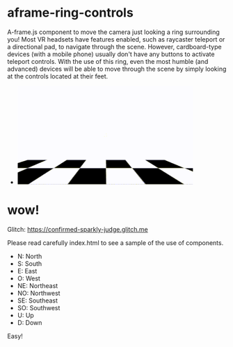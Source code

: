 # aframe-ring-controls
A-frame.js component to move the camera just looking a ring surrounding you! Most VR headsets have features enabled, such as raycaster teleport or a directional pad, to navigate through the scene. However, cardboard-type devices (with a mobile phone) usually don't have any buttons to activate teleport controls. With the use of this ring, even the most humble (and advanced) devices will be able to move through the scene by simply looking at the controls located at their feet. 
- ![aframe-ring-controls-sample](https://github.com/disketteomelette/aframe-ring-controls/blob/main/samplevideo.gif?raw=true)
# wow!
Glitch: https://confirmed-sparkly-judge.glitch.me


Please read carefully index.html to see a sample of the use of components.

- N: North
- S: South
- E: East
- O: West
- NE: Northeast
- NO: Northwest
- SE: Southeast
- SO: Southwest
- U: Up
- D: Down

Easy!
